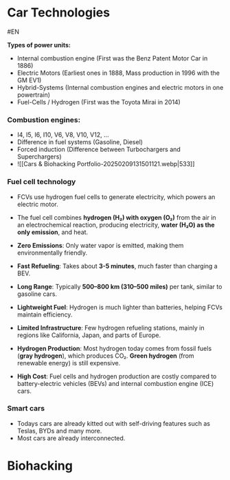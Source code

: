 # Car Technologies
#EN 


**Types of power units:**
- Internal combustion engine (First was the Benz Patent Motor Car in 1886)
- Electric Motors (Earliest ones in 1888, Mass production in 1996 with the GM EV1)
- Hybrid-Systems (Internal combustion engines and electric motors in one powertrain)
- Fuel-Cells / Hydrogen (First was the Toyota Mirai in 2014)

### Combustion engines:

- I4, I5, I6, I10, V6, V8, V10, V12, ...
- Difference in fuel systems (Gasoline, Diesel)
- Forced induction (Difference between Turbochargers and Superchargers)
- ![[Cars & Biohacking Portfolio-20250209131501121.webp|533]]

### Fuel cell technology

- FCVs use hydrogen fuel cells to generate electricity, which powers an electric motor.
- The fuel cell combines **hydrogen (H₂) with oxygen (O₂)** from the air in an electrochemical reaction, producing electricity, **water (H₂O) as the only emission**, and heat.
  
- **Zero Emissions**: Only water vapor is emitted, making them environmentally friendly.
- **Fast Refueling**: Takes about **3-5 minutes**, much faster than charging a BEV.
- **Long Range**: Typically **500–800 km (310–500 miles)** per tank, similar to gasoline cars.
- **Lightweight Fuel**: Hydrogen is much lighter than batteries, helping FCVs maintain efficiency.
  
- **Limited Infrastructure**: Few hydrogen refueling stations, mainly in regions like California, Japan, and parts of Europe.
- **Hydrogen Production**: Most hydrogen today comes from fossil fuels (**gray hydrogen**), which produces CO₂. **Green hydrogen** (from renewable energy) is still expensive.
- **High Cost**: Fuel cells and hydrogen production are costly compared to battery-electric vehicles (BEVs) and internal combustion engine (ICE) cars.
  

### Smart cars

- Todays cars are already kitted out with self-driving features such as Teslas, BYDs and many more.
- Most cars are already interconnected.


# Biohacking
